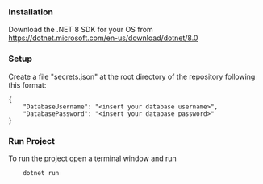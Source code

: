 ### Installation

Download the .NET 8 SDK for your OS from https://dotnet.microsoft.com/en-us/download/dotnet/8.0

### Setup

Create a file "secrets.json" at the root directory of the repository
following this format:

```
{
    "DatabaseUsername": "<insert your database username>",
    "DatabasePassword": "<insert your database password>"
}
```

### Run Project

To run the project open a terminal window and run

```
    dotnet run
```